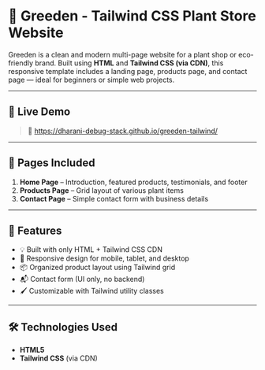 # 🌿 Greeden - Tailwind CSS Plant Store Website

Greeden is a clean and modern multi-page website for a plant shop or eco-friendly brand. Built using **HTML** and **Tailwind CSS (via CDN)**, this responsive template includes a landing page, products page, and contact page — ideal for beginners or simple web projects.

---

## 📸 Live Demo

> 🔗 https://dharani-debug-stack.github.io/greeden-tailwind/ 


---

## 📄 Pages Included

1. **Home Page** – Introduction, featured products, testimonials, and footer  
2. **Products Page** – Grid layout of various plant items  
3. **Contact Page** – Simple contact form with business details

---

## 🚀 Features

- 💡 Built with only HTML + Tailwind CSS CDN
- 🌿 Responsive design for mobile, tablet, and desktop
- 📦 Organized product layout using Tailwind grid
- 📬 Contact form (UI only, no backend)
- 🖌️ Customizable with Tailwind utility classes

---

## 🛠️ Technologies Used

- **HTML5**
- **Tailwind CSS** (via CDN)


